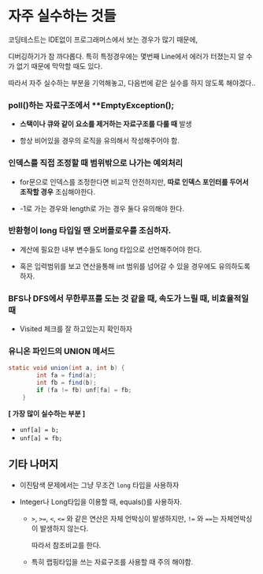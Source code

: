 # 자주 실수하는 것들

코딩테스트는 IDE없이 프로그래머스에서 보는 경우가 많기 때문에, 

디버깅하기가 참 까다롭다. 특히 특정경우에는 몇번째 Line에서 에러가 터졌는지 알 수가 없기 때문에 막막할 때도 있다.

따라서 자주 실수하는 부분을 기억해놓고, 다음번에 같은 실수를 하지 않도록 해야겠다..


### poll()하는 자료구조에서 **EmptyException();

- **스택이나 큐와 같이 요소를 제거하는 자료구조를 다룰 때** 발생

- 항상 비어있을 경우의 로직을 유의해서 작성해주어야 함.

### 인덱스를 직접 조정할 때 범위밖으로 나가는 예외처리

- for문으로 인덱스를 조정한다면 비교적 안전하지만, **따로 인덱스 포인터를 두어서 조작할 경우** 조심해야한다.

- -1로 가는 경우와 length로 가는 경우 둘다 유의해야 한다.

### 반환형이 long 타입일 땐 오버플로우를 조심하자.

- 계산에 필요한 내부 변수들도 long 타입으로 선언해주어야 한다.

- 혹은 입력범위를 보고 연산을통해 int 범위를 넘어갈 수 있을 경우에도 유의하도록 하자.

### BFS나 DFS에서 무한루프를 도는 것 같을 때, 속도가 느릴 때, 비효율적일 때

- Visited 체크를 잘 하고있는지 확인하자

### 유니온 파인드의 UNION 메서드

```java
static void union(int a, int b) {
        int fa = find(a);
        int fb = find(b);
        if (fa != fb) unf[fa] = fb;
    }
```
**[ 가장 많이 실수하는 부분 ]**
- `unf[a] = b;`
- `unf[a] = fb;`
## 기타 나머지

- 이진탐색 문제에서는 그냥 무조건  `long` 타입을 사용하자
  
- Integer나 Long타입을 이용할 때, equals()를 사용하자.

  - `>`, `>=`, `<`, `<=` 와 같은 연산은 자체 언박싱이 발생하지만, `!=` 와 `==`는 자체언박싱이 발생하지 않는다.
  
    따라서 참조비교를 한다.

  - 특히 랩핑타입을 쓰는 자료구조를 사용할 때 주의 해야함.

